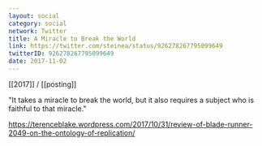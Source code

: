 ```yaml
---
layout: social
category: social
network: Twitter
title: A Miracle to Break the World
link: https://twitter.com/steinea/status/926278267795099649
twitterID: 926278267795099649
date: 2017-11-02
---
```


[[2017]] / [[posting]]

"It takes a miracle to break the world, but it also requires a subject who is faithful to that miracle."

<https://terenceblake.wordpress.com/2017/10/31/review-of-blade-runner-2049-on-the-ontology-of-replication/>
